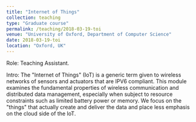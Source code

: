 ```yaml
---
title: "Internet of Things"
collection: teaching
type: "Graduate course"
permalink: /teaching/2018-03-19-toi
venue: "University of Oxford, Department of Computer Science"
date: 2018-03-19-toi
location: "Oxford, UK"
---
```


Role: Teaching Assistant.

Intro: The "Internet of Things" (IoT) is a generic term given to wireless networks of sensors and actuators that are IPV6 compliant. This module examines the fundamental properties of wireless communication and distributed data management, especially when subject to resource constraints such as limited battery power or memory. We focus on the "things" that actually create and deliver the data and place less emphasis on the cloud side of the IoT.

